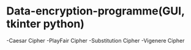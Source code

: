 # Data-encryption-programme(GUI, tkinter python)
  -Caesar Cipher
  -PlayFair Cipher
  -Substitution Cipher
  -Vigenere Cipher
